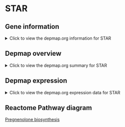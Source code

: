 <h1>STAR</h1>

<h2>Gene information</h2>
<details>
  <summary>Click to view the depmap.org information for STAR</summary>
  <iframe src="https://depmap.org/portal/gene/STAR?tab=about" style="border:none;width:100%;height:800px"></iframe>
</details>

<h2>Depmap overview</h2>
<details>
  <summary>Click to view the depmap.org summary for STAR</summary>
  <iframe src="https://depmap.org/portal/gene/STAR?tab=overview" style="border:none;width:100%;height:800px"></iframe>
</details>

<h2>Depmap expression</h2>
<details>
  <summary>Click to view the depmap.org expression data for STAR</summary>
  <iframe src="https://depmap.org/portal/gene/STAR?tab=characterization" style="border:none;width:100%;height:800px"></iframe>
</details>



<h2>Reactome Pathway diagram</h2>
<a href="https://reactome.org/PathwayBrowser/#/R-HSA-196108">Pregnenolone biosynthesis</a>



